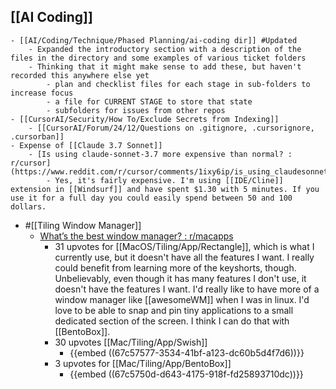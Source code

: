 ## [[AI Coding]]
	- [[AI/Coding/Technique/Phased Planning/ai-coding dir]] #Updated
		- Expanded the introductory section with a description of the files in the directory and some examples of various ticket folders
		- Thinking that it might make sense to add these, but haven't recorded this anywhere else yet
			- plan and checklist files for each stage in sub-folders to increase focus
			- a file for CURRENT STAGE to store that state
			- subfolders for issues from other repos
	- [[CursorAI/Security/How To/Exclude Secrets from Indexing]]
		- [[CursorAI/Forum/24/12/Questions on .gitignore, .cursorignore, .cursorban]]
	- Expense of [[Claude 3.7 Sonnet]]
		- [Is using claude-sonnet-3.7 more expensive than normal? : r/cursor](https://www.reddit.com/r/cursor/comments/1ixy6ip/is_using_claudesonnet37_more_expensive_than_normal/)
			- Yes, it's fairly expensive. I'm using [[IDE/Cline]] extension in [[Windsurf]] and have spent $1.30 with 5 minutes. If you use it for a full day you could easily spend between 50 and 100 dollars.
- #[[Tiling Window Manager]]
	- [What’s the best window manager? : r/macapps](https://www.reddit.com/r/macapps/comments/1arq5a6/whats_the_best_window_manager/)
		- 31 upvotes for [[MacOS/Tiling/App/Rectangle]], which is what I currently use, but it doesn't have all the features I want. I really could benefit from learning more of the keyshorts, though. Unbelievably, even though it has many features I don't use, it doesn't have the features I want. I'd really like to have more of a window manager like [[awesomeWM]] when I was in linux. I'd love to be able to snap and pin tiny applications to a small dedicated section of the screen. I think I can do that with [[BentoBox]].
		- 30 upvotes [[Mac/Tiling/App/Swish]]
			- {{embed ((67c57577-3534-41bf-a123-dc60b5d4f7d6))}}
		- 3 upvotes for [[Mac/Tiling/App/BentoBox]]
			- {{embed ((67c5750d-d643-4175-918f-fd25893710dc))}}